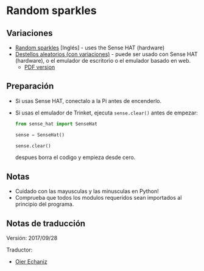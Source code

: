# Random sparkles

## Variaciones

- [Random sparkles](sense-hat-random-sparkles.md) [Inglés] - uses the Sense HAT (hardware)
- [Destellos aleatorios (con variaciones)](sense-hat-random-sparkles-variations.md) - puede ser usado con Sense HAT (hardware), o el emulador de escritorio o el emulador basado en web.
    - [PDF version](pdf/Make-Random-Sparkles-on-the-Sense-HAT.pdf)

## Preparación

- Si usas Sense HAT, conectalo a la Pi antes de encenderlo.
- Si usas el emulador de Trinket, ejecuta `sense.clear()` antes de empezar:
    ```python
    from sense_hat import SenseHat
    
    sense = SenseHat()
    
    sense.clear()
    ```

    despues borra el codigo y empieza desde cero.

## Notas

- Cuidado con las mayusculas y las minusculas en Python!
- Comprueba que todos los modulos requeridos sean importados al principio del programa.

## Notas de traducción

Versión: 2017/09/28

Traductor:
 - [Oier Echaniz](https://github.com/oiertwo)

